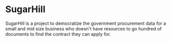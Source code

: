 # SugarHill
SugarHill is a project to democratize the government procurement data for a small and mid size business who doesn't have resources to go hundred of documents to find the contract they can apply for.
